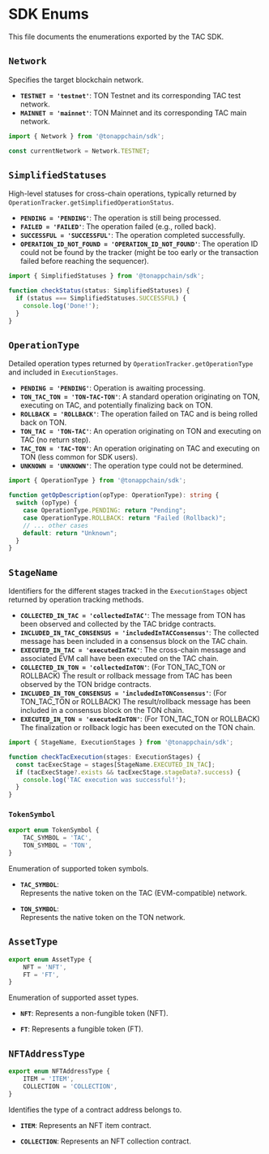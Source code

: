 # SDK Enums

This file documents the enumerations exported by the TAC SDK.

## `Network`

Specifies the target blockchain network.

- **`TESTNET = 'testnet'`**: TON Testnet and its corresponding TAC test network.
- **`MAINNET = 'mainnet'`**: TON Mainnet and its corresponding TAC main network.

```ts
import { Network } from '@tonappchain/sdk';

const currentNetwork = Network.TESTNET;
```

## `SimplifiedStatuses`

High-level statuses for cross-chain operations, typically returned by `OperationTracker.getSimplifiedOperationStatus`.

- **`PENDING = 'PENDING'`**: The operation is still being processed.
- **`FAILED = 'FAILED'`**: The operation failed (e.g., rolled back).
- **`SUCCESSFUL = 'SUCCESSFUL'`**: The operation completed successfully.
- **`OPERATION_ID_NOT_FOUND = 'OPERATION_ID_NOT_FOUND'`**: The operation ID could not be found by the tracker (might be too early or the transaction failed before reaching the sequencer).

```ts
import { SimplifiedStatuses } from '@tonappchain/sdk';

function checkStatus(status: SimplifiedStatuses) {
  if (status === SimplifiedStatuses.SUCCESSFUL) {
    console.log('Done!');
  }
}
```

## `OperationType`

Detailed operation types returned by `OperationTracker.getOperationType` and included in `ExecutionStages`.

- **`PENDING = 'PENDING'`**: Operation is awaiting processing.
- **`TON_TAC_TON = 'TON-TAC-TON'`**: A standard operation originating on TON, executing on TAC, and potentially finalizing back on TON.
- **`ROLLBACK = 'ROLLBACK'`**: The operation failed on TAC and is being rolled back on TON.
- **`TON_TAC = 'TON-TAC'`**: An operation originating on TON and executing on TAC (no return step).
- **`TAC_TON = 'TAC-TON'`**: An operation originating on TAC and executing on TON (less common for SDK users).
- **`UNKNOWN = 'UNKNOWN'`**: The operation type could not be determined.

```ts
import { OperationType } from '@tonappchain/sdk';

function getOpDescription(opType: OperationType): string {
  switch (opType) {
    case OperationType.PENDING: return "Pending";
    case OperationType.ROLLBACK: return "Failed (Rollback)";
    // ... other cases
    default: return "Unknown";
  }
}
```

## `StageName`

Identifiers for the different stages tracked in the `ExecutionStages` object returned by operation tracking methods.

- **`COLLECTED_IN_TAC = 'collectedInTAC'`**: The message from TON has been observed and collected by the TAC bridge contracts.
- **`INCLUDED_IN_TAC_CONSENSUS = 'includedInTACConsensus'`**: The collected message has been included in a consensus block on the TAC chain.
- **`EXECUTED_IN_TAC = 'executedInTAC'`**: The cross-chain message and associated EVM call have been executed on the TAC chain.
- **`COLLECTED_IN_TON = 'collectedInTON'`**: (For TON_TAC_TON or ROLLBACK) The result or rollback message from TAC has been observed by the TON bridge contracts.
- **`INCLUDED_IN_TON_CONSENSUS = 'includedInTONConsensus'`**: (For TON_TAC_TON or ROLLBACK) The result/rollback message has been included in a consensus block on the TON chain.
- **`EXECUTED_IN_TON = 'executedInTON'`**: (For TON_TAC_TON or ROLLBACK) The finalization or rollback logic has been executed on the TON chain.

```ts
import { StageName, ExecutionStages } from '@tonappchain/sdk';

function checkTacExecution(stages: ExecutionStages) {
  const tacExecStage = stages[StageName.EXECUTED_IN_TAC];
  if (tacExecStage?.exists && tacExecStage.stageData?.success) {
    console.log('TAC execution was successful!');
  }
}
``` 

### `TokenSymbol`

```ts
export enum TokenSymbol {
    TAC_SYMBOL = 'TAC',
    TON_SYMBOL = 'TON',
}
```

Enumeration of supported token symbols.

- **`TAC_SYMBOL`**:  
  Represents the native token on the TAC (EVM-compatible) network.

- **`TON_SYMBOL`**:  
  Represents the native token on the TON network.


## ``AssetType``

```ts
export enum AssetType {
    NFT = 'NFT',
    FT = 'FT',
}
```

Enumeration of supported asset types.
- **`NFT`**:
  Represents a non-fungible token (NFT).

- **`FT`**:
  Represents a fungible token (FT).

## ``NFTAddressType``
```ts
export enum NFTAddressType {
    ITEM = 'ITEM',
    COLLECTION = 'COLLECTION',
}
```

Identifies the type of a contract address belongs to.

- **`ITEM`**:
  Represents an NFT item contract.

- **`COLLECTION`**:
  Represents an NFT collection contract.
